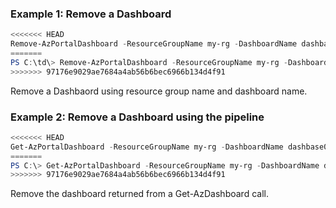 ### Example 1: Remove a Dashboard
```powershell
<<<<<<< HEAD
Remove-AzPortalDashboard -ResourceGroupName my-rg -DashboardName dashbase02
=======
PS C:\td\> Remove-AzPortalDashboard -ResourceGroupName my-rg -DashboardName dashbase02
>>>>>>> 97176e9029ae7684a4ab56b6bec6966b134d4f91
```

Remove a Dashbaord using resource group name and dashboard name.

### Example 2: Remove a Dashboard using the pipeline
```powershell
<<<<<<< HEAD
Get-AzPortalDashboard -ResourceGroupName my-rg -DashboardName dashbase02 | Remove-AzPortalDashboard
=======
PS C:\> Get-AzPortalDashboard -ResourceGroupName my-rg -DashboardName dashbase02 | Remove-AzPortalDashboard
>>>>>>> 97176e9029ae7684a4ab56b6bec6966b134d4f91
```

Remove the dashboard returned from a Get-AzDashboard call.

